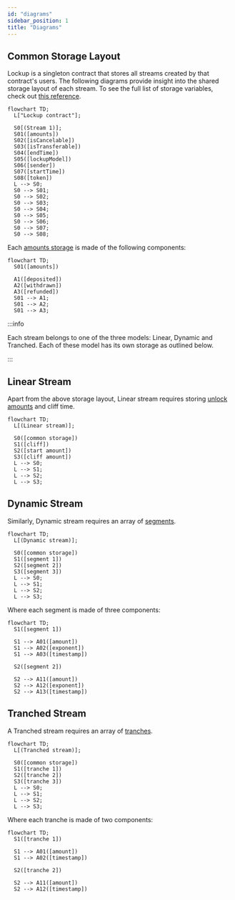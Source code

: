 ```yaml
---
id: "diagrams"
sidebar_position: 1
title: "Diagrams"
---
```


## Common Storage Layout

Lockup is a singleton contract that stores all streams created by that contract's users. The following diagrams provide
insight into the shared storage layout of each stream. To see the full list of storage variables, check out
[this reference](/reference/lockup/contracts/types/library.Lockup#structs).

```mermaid
flowchart TD;
  L["Lockup contract"];

  S0[(Stream 1)];
  S01([amounts])
  S02([isCancelable])
  S03([isTransferable])
  S04([endTime])
  S05([lockupModel])
  S06([sender])
  S07([startTime])
  S08([token])
  L --> S0;
  S0 --> S01;
  S0 --> S02;
  S0 --> S03;
  S0 --> S04;
  S0 --> S05;
  S0 --> S06;
  S0 --> S07;
  S0 --> S08;
```

Each [amounts storage](/reference/lockup/contracts/types/library.Lockup#amounts) is made of the following components:

```mermaid
flowchart TD;
  S01([amounts])

  A1([deposited])
  A2([withdrawn])
  A3([refunded])
  S01 --> A1;
  S01 --> A2;
  S01 --> A3;
```

:::info

Each stream belongs to one of the three models: Linear, Dynamic and Tranched. Each of these model has its own storage as
outlined below.

:::

## Linear Stream

Apart from the above storage layout, Linear stream requires storing
[unlock amounts](/reference/lockup/contracts/types/library.LockupLinear#unlockamounts) and cliff time.

```mermaid
flowchart TD;
  L[(Linear stream)];

  S0([common storage])
  S1([cliff])
  S2([start amount])
  S3([cliff amount])
  L --> S0;
  L --> S1;
  L --> S2;
  L --> S3;
```

## Dynamic Stream

Similarly, Dynamic stream requires an array of
[segments](/reference/lockup/contracts/types/library.LockupDynamic#segment).

```mermaid
flowchart TD;
  L[(Dynamic stream)];

  S0([common storage])
  S1([segment 1])
  S2([segment 2])
  S3([segment 3])
  L --> S0;
  L --> S1;
  L --> S2;
  L --> S3;
```

Where each segment is made of three components:

```mermaid
flowchart TD;
  S1([segment 1])

  S1 --> A01([amount])
  S1 --> A02([exponent])
  S1 --> A03([timestamp])

  S2([segment 2])

  S2 --> A11([amount])
  S2 --> A12([exponent])
  S2 --> A13([timestamp])
```

## Tranched Stream

A Tranched stream requires an array of [tranches](/reference/lockup/contracts/types/library.LockupTranched#tranche).

```mermaid
flowchart TD;
  L[(Tranched stream)];

  S0([common storage])
  S1([tranche 1])
  S2([tranche 2])
  S3([tranche 3])
  L --> S0;
  L --> S1;
  L --> S2;
  L --> S3;
```

Where each tranche is made of two components:

```mermaid
flowchart TD;
  S1([tranche 1])

  S1 --> A01([amount])
  S1 --> A02([timestamp])

  S2([tranche 2])

  S2 --> A11([amount])
  S2 --> A12([timestamp])
```
